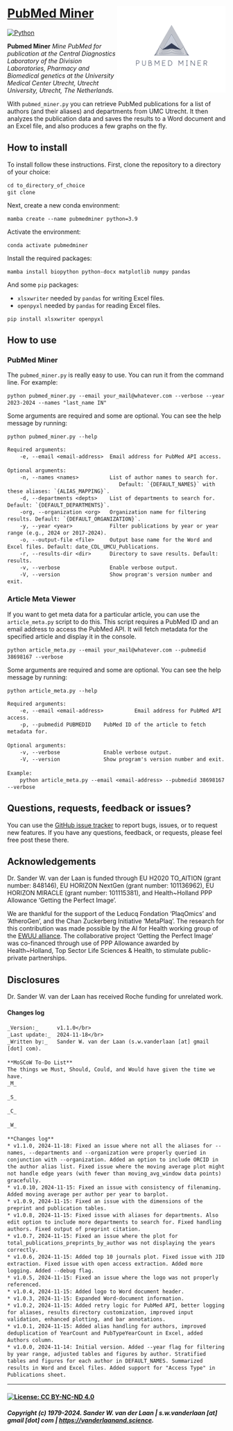 # [PubMed Miner](https://github.com/swvanderlaan/PubMed_Miner) <img align="right" height="200" src=images/FullLogo_Transparent.png>

[![Python](https://img.shields.io/badge/Python-3.9%2B-blue)](https://www.python.org/downloads/release/python-390/)

**Pubmed Miner** _Mine PubMed for publication at the Central Diagnostics Laboratory of the Division Laboratories, Pharmacy and Biomedical genetics at the University Medical Center Utrecht, Utrecht University, Utrecht, The Netherlands._

With `pubmed_miner.py` you can retrieve PubMed publications for a list of authors (and their aliases) and departments from UMC Utrecht. It then analyzes the publication data and saves the results to a Word document and an Excel file, and also produces a few graphs on the fly.


## How to install

To install follow these instructions. First, clone the repository to a directory of your choice:

```
cd to_directory_of_choice
git clone 

```

Next, create a new conda environment:

```
mamba create --name pubmedminer python=3.9
```

Activate the environment:

```
conda activate pubmedminer
```

Install the required packages:

```
mamba install biopython python-docx matplotlib numpy pandas
```

And some `pip` packages:

- `xlsxwriter` needed by `pandas` for writing Excel files.
- `openpyxl` needed by `pandas` for reading Excel files.

```
pip install xlsxwriter openpyxl
```

## How to use

### PubMed Miner

The `pubmed_miner.py` is really easy to use. You can run it from the command line. For example:

```
python pubmed_miner.py --email your_mail@whatever.com --verbose --year 2023-2024 --names "last_name IN"
```

Some arguments are required and some are optional. You can see the help message by running:

```
python pubmed_miner.py --help
```

```
Required arguments:
    -e, --email <email-address>  Email address for PubMed API access.

Optional arguments:
    -n, --names <names>          List of author names to search for. 
                                    Default: `{DEFAULT_NAMES}` with these aliases: `{ALIAS_MAPPING}`.
    -d, --departments <depts>    List of departments to search for. Default: `{DEFAULT_DEPARTMENTS}`.
    -org, --organization <org>   Organization name for filtering results. Default: `{DEFAULT_ORGANIZATION}`.
    -y, --year <year>            Filter publications by year or year range (e.g., 2024 or 2017-2024).
    -o, --output-file <file>     Output base name for the Word and Excel files. Default: date_CDL_UMCU_Publications.
    -r, --results-dir <dir>      Directory to save results. Default: results.
    -v, --verbose                Enable verbose output.
    -V, --version                Show program's version number and exit.
```

### Article Meta Viewer 

If you want to get meta data for a particular article, you can use the `article_meta.py` script to do this. This script requires a PubMed ID and an email address to access the PubMed API. It will fetch metadata for the specified article and display it in the console.

```
python article_meta.py --email your_mail@whatever.com --pubmedid 38698167 --verbose
```

Some arguments are required and some are optional. You can see the help message by running:

```
python article_meta.py --help
```

```
Required arguments:
    -e, --email <email-address>          Email address for PubMed API access.
    -p, --pubmedid PUBMEDID    PubMed ID of the article to fetch metadata for.

Optional arguments:
    -v, --verbose              Enable verbose output.
    -V, --version              Show program's version number and exit.

Example:
    python article_meta.py --email <email-address> --pubmedid 38698167 --verbose
```

## Questions, requests, feedback or issues?

You can use the [GitHub issue tracker](https://github.com/swvanderlaan/PubMed_Miner/issues) to report bugs, issues, or to request new features. If you have any questions, feedback, or requests, please feel free post these there.


## Acknowledgements
Dr. Sander W. van der Laan is funded through EU H2020 TO_AITION (grant number: 848146), EU HORIZON NextGen (grant number: 101136962), EU HORIZON MIRACLE (grant number: 101115381), and Health~Holland PPP Allowance ‘Getting the Perfect Image’.

We are thankful for the support of the Leducq Fondation ‘PlaqOmics’ and ‘AtheroGen’, and the Chan Zuckerberg Initiative ‘MetaPlaq’. The research for this contribution was made possible by the AI for Health working group of the [EWUU alliance](https://aiforhealth.ewuu.nl/). The collaborative project ‘Getting the Perfect Image’ was co-financed through use of PPP Allowance awarded by Health~Holland, Top Sector Life Sciences & Health, to stimulate public-private partnerships.

## Disclosures
Dr. Sander W. van der Laan has received Roche funding for unrelated work.

#### Changes log
    
    _Version:_      v1.1.0</br>
    _Last update:_  2024-11-18</br>
    _Written by:_   Sander W. van der Laan (s.w.vanderlaan [at] gmail [dot] com).
    
    **MoSCoW To-Do List**
    The things we Must, Should, Could, and Would have given the time we have.
    _M_

    _S_

    _C_

    _W_

    **Changes log**
    * v1.1.0, 2024-11-18: Fixed an issue where not all the aliases for --names, --departments and --organization were properly queried in conjunction with --organization. Added an option to include ORCID in the author alias list. Fixed issue where the moving average plot might not handle edge years (with fewer than moving_avg_window data points) gracefully.
    * v1.0.10, 2024-11-15: Fixed an issue with consistency of filenaming. Added moving average per author per year to barplot.
    * v1.0.9, 2024-11-15: Fixed an issue with the dimensions of the preprint and publication tables.
    * v1.0.8, 2024-11-15: Fixed issue with aliases for departments. Also edit option to include more departments to search for. Fixed handling authors. Fixed output of preprint citation. 
    * v1.0.7, 2024-11-15: Fixed an issue where the plot for total_publications_preprints_by_author was not displaying the years correctly.
    * v1.0.6, 2024-11-15: Added top 10 journals plot. Fixed issue with JID extraction. Fixed issue with open access extraction. Added more logging. Added --debug flag. 
    * v1.0.5, 2024-11-15: Fixed an issue where the logo was not properly referenced.
    * v1.0.4, 2024-11-15: Added logo to Word document header.
    * v1.0.3, 2024-11-15: Expanded Word-document information.
    * v1.0.2, 2024-11-15: Added retry logic for PubMed API, better logging for aliases, results directory customization, improved input validation, enhanced plotting, and bar annotations.
    * v1.0.1, 2024-11-15: Added alias handling for authors, improved deduplication of YearCount and PubTypeYearCount in Excel, added Authors column.
    * v1.0.0, 2024-11-14: Initial version. Added --year flag for filtering by year range, adjusted tables and figures by author. Stratified tables and figures for each author in DEFAULT_NAMES. Summarized results in Word and Excel files. Added support for "Access Type" in Publications sheet.


--------------

#### [![License: CC BY-NC-ND 4.0](https://img.shields.io/badge/License-CC%20BY--NC--ND%204.0-lightgrey.svg)](https://creativecommons.org/licenses/by-nc-nd/4.0/)
##### Copyright (c) 1979-2024. Sander W. van der Laan | s.w.vanderlaan [at] gmail [dot] com | https://vanderlaanand.science.